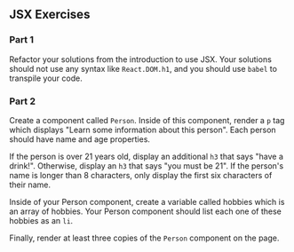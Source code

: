 ## JSX Exercises

### Part 1

Refactor your solutions from the introduction to use JSX. Your solutions should not use any syntax like `React.DOM.h1`, and you should use `babel` to transpile your code.

### Part 2

Create a component called `Person`. Inside of this component, render a `p` tag which displays "Learn some information about this person". Each person should have name and age properties. 

If the person is over 21 years old, display an additional `h3` that says "have a drink!". Otherwise, display an `h3` that says "you must be 21". If the person's name is longer than 8 characters, only display the first six characters of their name.

Inside of your Person component, create a variable called hobbies which is an array of hobbies. Your Person component should list each one of these hobbies as an `li`. 

Finally, render at least three copies of the `Person` component on the page.
